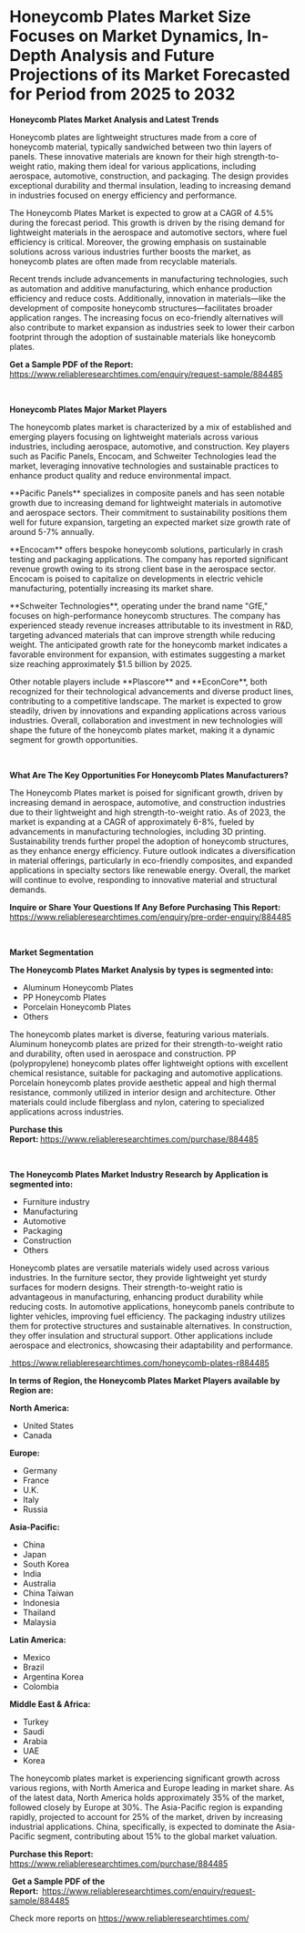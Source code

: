<p><h1>Honeycomb Plates Market Size Focuses on Market Dynamics, In-Depth Analysis and Future Projections of its Market Forecasted for Period from 2025 to 2032</h1></p><p><strong>Honeycomb Plates Market Analysis and Latest Trends</strong></p>
<p><p>Honeycomb plates are lightweight structures made from a core of honeycomb material, typically sandwiched between two thin layers of panels. These innovative materials are known for their high strength-to-weight ratio, making them ideal for various applications, including aerospace, automotive, construction, and packaging. The design provides exceptional durability and thermal insulation, leading to increasing demand in industries focused on energy efficiency and performance.</p><p>The Honeycomb Plates Market is expected to grow at a CAGR of 4.5% during the forecast period. This growth is driven by the rising demand for lightweight materials in the aerospace and automotive sectors, where fuel efficiency is critical. Moreover, the growing emphasis on sustainable solutions across various industries further boosts the market, as honeycomb plates are often made from recyclable materials.</p><p>Recent trends include advancements in manufacturing technologies, such as automation and additive manufacturing, which enhance production efficiency and reduce costs. Additionally, innovation in materials—like the development of composite honeycomb structures—facilitates broader application ranges. The increasing focus on eco-friendly alternatives will also contribute to market expansion as industries seek to lower their carbon footprint through the adoption of sustainable materials like honeycomb plates.</p></p>
<p><strong>Get a Sample PDF of the Report:&nbsp;</strong> <a href="https://www.reliableresearchtimes.com/enquiry/request-sample/884485?utm_campaign=2326&utm_medium=2&utm_source=Github&utm_content=ia&utm_term=01042025&utm_id=honeycomb-plates">https://www.reliableresearchtimes.com/enquiry/request-sample/884485</a></p>
<p>&nbsp;</p>
<p><strong>Honeycomb Plates Major Market Players</strong></p>
<p><p>The honeycomb plates market is characterized by a mix of established and emerging players focusing on lightweight materials across various industries, including aerospace, automotive, and construction. Key players such as Pacific Panels, Encocam, and Schweiter Technologies lead the market, leveraging innovative technologies and sustainable practices to enhance product quality and reduce environmental impact.</p><p>**Pacific Panels** specializes in composite panels and has seen notable growth due to increasing demand for lightweight materials in automotive and aerospace sectors. Their commitment to sustainability positions them well for future expansion, targeting an expected market size growth rate of around 5-7% annually.</p><p>**Encocam** offers bespoke honeycomb solutions, particularly in crash testing and packaging applications. The company has reported significant revenue growth owing to its strong client base in the aerospace sector. Encocam is poised to capitalize on developments in electric vehicle manufacturing, potentially increasing its market share.</p><p>**Schweiter Technologies**, operating under the brand name "GfE," focuses on high-performance honeycomb structures. The company has experienced steady revenue increases attributable to its investment in R&D, targeting advanced materials that can improve strength while reducing weight. The anticipated growth rate for the honeycomb market indicates a favorable environment for expansion, with estimates suggesting a market size reaching approximately $1.5 billion by 2025.</p><p>Other notable players include **Plascore** and **EconCore**, both recognized for their technological advancements and diverse product lines, contributing to a competitive landscape. The market is expected to grow steadily, driven by innovations and expanding applications across various industries. Overall, collaboration and investment in new technologies will shape the future of the honeycomb plates market, making it a dynamic segment for growth opportunities.</p></p>
<p>&nbsp;</p>
<p><strong>What Are The Key Opportunities For Honeycomb Plates Manufacturers?</strong></p>
<p><p>The Honeycomb Plates market is poised for significant growth, driven by increasing demand in aerospace, automotive, and construction industries due to their lightweight and high strength-to-weight ratio. As of 2023, the market is expanding at a CAGR of approximately 6-8%, fueled by advancements in manufacturing technologies, including 3D printing. Sustainability trends further propel the adoption of honeycomb structures, as they enhance energy efficiency. Future outlook indicates a diversification in material offerings, particularly in eco-friendly composites, and expanded applications in specialty sectors like renewable energy. Overall, the market will continue to evolve, responding to innovative material and structural demands.</p></p>
<p><strong>Inquire or Share Your Questions If Any Before Purchasing This Report:</strong> <a href="https://www.reliableresearchtimes.com/enquiry/pre-order-enquiry/884485?utm_campaign=2326&utm_medium=2&utm_source=Github&utm_content=ia&utm_term=01042025&utm_id=honeycomb-plates">https://www.reliableresearchtimes.com/enquiry/pre-order-enquiry/884485</a></p>
<p>&nbsp;</p>
<p><strong>Market Segmentation</strong></p>
<p><strong>The Honeycomb Plates Market Analysis by types is segmented into:</strong></p>
<p><ul><li>Aluminum Honeycomb Plates</li><li>PP Honeycomb Plates</li><li>Porcelain Honeycomb Plates</li><li>Others</li></ul></p>
<p><p>The honeycomb plates market is diverse, featuring various materials. Aluminum honeycomb plates are prized for their strength-to-weight ratio and durability, often used in aerospace and construction. PP (polypropylene) honeycomb plates offer lightweight options with excellent chemical resistance, suitable for packaging and automotive applications. Porcelain honeycomb plates provide aesthetic appeal and high thermal resistance, commonly utilized in interior design and architecture. Other materials could include fiberglass and nylon, catering to specialized applications across industries.</p></p>
<p><strong>Purchase this Report:&nbsp;</strong><a href="https://www.reliableresearchtimes.com/purchase/884485?utm_campaign=2326&utm_medium=2&utm_source=Github&utm_content=ia&utm_term=01042025&utm_id=honeycomb-plates">https://www.reliableresearchtimes.com/purchase/884485</a></p>
<p>&nbsp;</p>
<p><strong>The Honeycomb Plates Market Industry Research by Application is segmented into:</strong></p>
<p><ul><li>Furniture industry</li><li>Manufacturing</li><li>Automotive</li><li>Packaging</li><li>Construction</li><li>Others</li></ul></p>
<p><p>Honeycomb plates are versatile materials widely used across various industries. In the furniture sector, they provide lightweight yet sturdy surfaces for modern designs. Their strength-to-weight ratio is advantageous in manufacturing, enhancing product durability while reducing costs. In automotive applications, honeycomb panels contribute to lighter vehicles, improving fuel efficiency. The packaging industry utilizes them for protective structures and sustainable alternatives. In construction, they offer insulation and structural support. Other applications include aerospace and electronics, showcasing their adaptability and performance.</p></p>
<p><a href="https://www.reliableresearchtimes.com/honeycomb-plates-r884485?utm_campaign=2326&utm_medium=2&utm_source=Github&utm_content=ia&utm_term=01042025&utm_id=honeycomb-plates">&nbsp;https://www.reliableresearchtimes.com/honeycomb-plates-r884485</a></p>
<p><strong>In terms of Region, the Honeycomb Plates Market Players available by Region are:</strong></p>
<p>
    <p> <strong> North America: </strong>
        <ul>
            <li>United States</li>
            <li>Canada</li>
        </ul>
        </p> 
    <p> <strong> Europe: </strong>
        <ul>
            <li>Germany</li>
            <li>France</li>
            <li>U.K.</li>
            <li>Italy</li>
            <li>Russia</li>
        </ul>
        </p> 
    <p> <strong> Asia-Pacific: </strong>
        <ul>
            <li>China</li>
            <li>Japan</li>
            <li>South Korea</li>
            <li>India</li>
            <li>Australia</li>
            <li>China Taiwan</li>
            <li>Indonesia</li>
            <li>Thailand</li>
            <li>Malaysia</li>
        </ul>
        </p> 
    <p> <strong> Latin America: </strong>
        <ul>
            <li>Mexico</li>
            <li>Brazil</li>
            <li>Argentina Korea</li>
            <li>Colombia</li>
        </ul>
        </p> 
    <p> <strong> Middle East & Africa: </strong>
        <ul>
            <li>Turkey</li>
            <li>Saudi</li>
            <li>Arabia</li>
            <li>UAE</li>
            <li>Korea</li>
        </ul>
    </p>
    </p>
<p><p>The honeycomb plates market is experiencing significant growth across various regions, with North America and Europe leading in market share. As of the latest data, North America holds approximately 35% of the market, followed closely by Europe at 30%. The Asia-Pacific region is expanding rapidly, projected to account for 25% of the market, driven by increasing industrial applications. China, specifically, is expected to dominate the Asia-Pacific segment, contributing about 15% to the global market valuation.</p></p>
<p><strong>Purchase this Report: </strong><a href="https://www.reliableresearchtimes.com/purchase/884485?utm_campaign=2326&utm_medium=2&utm_source=Github&utm_content=ia&utm_term=01042025&utm_id=honeycomb-plates">https://www.reliableresearchtimes.com/purchase/884485</a></p>
<p>&nbsp;<strong>Get a Sample PDF of the Report:&nbsp;&nbsp;</strong><a href="https://www.reliableresearchtimes.com/enquiry/request-sample/884485?utm_campaign=2326&utm_medium=2&utm_source=Github&utm_content=ia&utm_term=01042025&utm_id=honeycomb-plates">https://www.reliableresearchtimes.com/enquiry/request-sample/884485</a></p>
<p><strong></strong></p>
<p>Check more reports on <a href="https://www.reliableresearchtimes.com/?utm_campaign=2326&utm_medium=2&utm_source=Github&utm_content=ia&utm_term=01042025&utm_id=honeycomb-plates">https://www.reliableresearchtimes.com/</a></p>